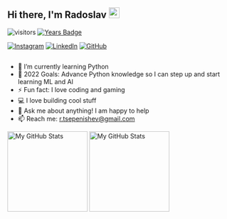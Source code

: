 ## Hi there, I'm Radoslav <img src="https://media.giphy.com/media/hvRJCLFzcasrR4ia7z/giphy.gif" width="24px" height="24px">

![visitors](https://visitor-badge.glitch.me/badge?page_id=RadoslavTs)
[![Years Badge](https://badges.pufler.dev/years/RadoslavTs)](https://badges.pufler.dev)

[![Instagram](https://img.shields.io/badge/-Instagram-e4405f?style=flat-square&logo=Instagram&logoColor=white)](https://www.instagram.com/bleechexplorer/) 
[![LinkedIn](https://img.shields.io/badge/-LinkedIn-0e76a8?style=flat-square&logo=Linkedin&logoColor=white)](https://www.linkedin.com/in/rtsepenishev/) 
[![GitHub](https://img.shields.io/badge/-Github-000000?style=flat-square&logo=Github&logoColor=white)](https://github.com/RadoslavTs)

##

- 🌱 I’m currently learning Python
- 🥅 2022 Goals: Advance Python knowledge so I can step up and start learning ML and AI
- ⚡ Fun fact: I love coding and gaming
- 💻 I love building cool stuff
- 💬 Ask me about anything! I am happy to help
- 📫 Reach me: r.tsepenishev@gmail.com

<p>
  <!-- <summary>:zap: GitHub Stats</summary> -->
  <img height="180em" alt="My GitHub Stats" src="https://github-readme-stats.vercel.app/api?username=RadoslavTs&show_icons=true&bg_color=00000000&hide_border=true&text_color=3498db&&count_private=true&include_all_commits=true" />

  <img height="180em" alt="My GitHub Stats" src="https://github-readme-stats.vercel.app/api/top-langs/?username=RadoslavTs&langs_count=8&layout=compact&hide_border=true&bg_color=00000000&text_color=3498db&&count_private=true&include_all_commits=true" />
</p>

